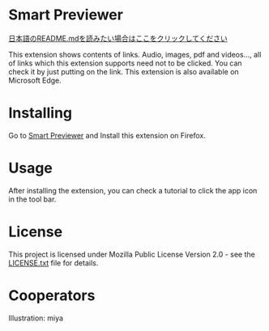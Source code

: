﻿# Smart Previewer
[日本語のREADME.mdを読みたい場合はここをクリックしてください](README_ja.md)

This extension shows contents of links. Audio, images, pdf and videos..., all of links which this extension supports need not to be clicked. You can check it by just putting on the link.
This extension is also available on Microsoft Edge.

# Installing
Go to [Smart Previewer](https://addons.mozilla.org/firefox/addon/smart-previewer/) and Install this extension on Firefox.

# Usage
After installing the extension, you can check a tutorial to click the app icon in the tool bar.

# License
This project is licensed under Mozilla Public License Version 2.0 - see the [LICENSE.txt](LICENSE.txt) file for details.

# Cooperators
Illustration: miya
